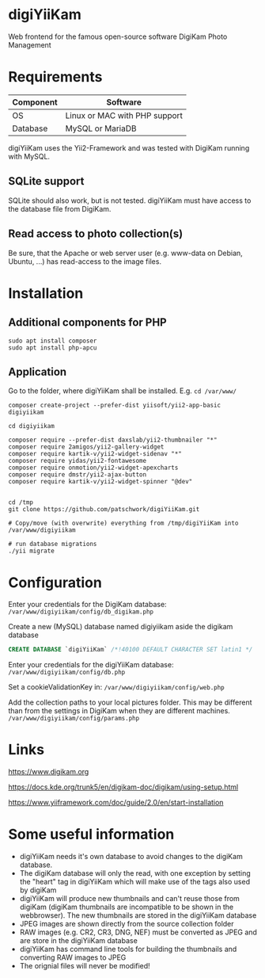 # digiYiiKam
Web frontend for the famous open-source software DigiKam Photo Management

# Requirements
| Component    | Software    |
| --- | --- |
| OS  | Linux or MAC with PHP support |
| Database | MySQL or MariaDB |

digiYiiKam uses the Yii2-Framework and was tested with DigiKam running with MySQL. 

## SQLite support 
SQLite should also work, but is not tested. digiYiiKam must have access to the database file from DigiKam.

## Read access to photo collection(s)
Be sure, that the Apache or web server user (e.g. www-data on Debian, Ubuntu, ...) has read-access to the image files.

# Installation

## Additional components for PHP

```
sudo apt install composer
sudo apt install php-apcu
```

## Application
Go to the folder, where digiYiiKam shall be installed. E.g. `cd /var/www/`

```
composer create-project --prefer-dist yiisoft/yii2-app-basic digiyiikam

cd digiyiikam

composer require --prefer-dist daxslab/yii2-thumbnailer "*"
composer require 2amigos/yii2-gallery-widget
composer require kartik-v/yii2-widget-sidenav "*"
composer require yidas/yii2-fontawesome
composer require onmotion/yii2-widget-apexcharts
composer require dmstr/yii2-ajax-button
composer require kartik-v/yii2-widget-spinner "@dev"


cd /tmp
git clone https://github.com/patschwork/digiYiiKam.git

# Copy/move (with overwrite) everything from /tmp/digiYiiKam into /var/www/digiyiikam

# run database migrations
./yii migrate
```

# Configuration
Enter your credentials for the DigiKam database: `/var/www/digiyiikam/config/db_digikam.php`

Create a new (MySQL) database named digiyiikam aside the digikam database

```sql
CREATE DATABASE `digiYiiKam` /*!40100 DEFAULT CHARACTER SET latin1 */
```

Enter your credentials for the digiYiiKam database: `/var/www/digiyiikam/config/db.php`

Set a cookieValidationKey in: `/var/www/digiyiikam/config/web.php`

Add the collection paths to your local pictures folder. This may be different than from the settings in DigiKam when they are different machines. 
`/var/www/digiyiikam/config/params.php`

# Links
https://www.digikam.org

https://docs.kde.org/trunk5/en/digikam-doc/digikam/using-setup.html

https://www.yiiframework.com/doc/guide/2.0/en/start-installation

# Some useful information
- digiYiiKam needs it's own database to avoid changes to the digiKam database.
- The digiKam database will only the read, with one exception by setting the "heart" tag in digiYiiKam which will make use of the tags also used by digiKam
- digiYiiKam will produce new thumbnails and can't reuse those from digiKam (digiKam thumbnails are incompatible to be shown in the webbrowser). The new thumbnails are stored in the digiYiiKam database
- JPEG images are shown directly from the source collection folder
- RAW images (e.g. CR2, CR3, DNG, NEF) must be converted as JPEG and are store in the digiYiiKam database
- digiYiiKam has command line tools for building the thumbnails and converting RAW images to JPEG
- The orignial files will never be modified!
